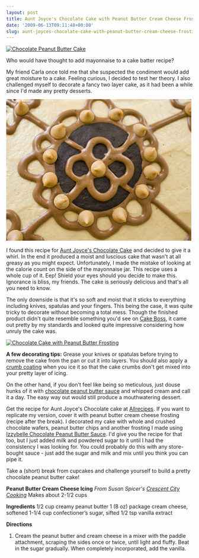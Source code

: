 ```yaml
---
layout: post
title: Aunt Joyce's Chocolate Cake with Peanut Butter Cream Cheese Frosting
date: '2009-06-13T09:11:48+00:00'
slug: aunt-joyces-chocolate-cake-with-peanut-butter-cream-cheese-frosting
---
```

<a href="http://www.flickr.com/photos/kstar810/3619598231/in/photostream/"><img src="http://farm4.static.flickr.com/3303/3619598231_34cb489fb4.jpg?v=0" alt="Chocolate Peanut Butter Cake" /></a>

Who would have thought to add mayonnaise to a cake batter recipe?

My friend Carla once told me that she suspected the condiment would add great moisture to a cake. Feeling curious, I decided to test her theory. I also challenged myself to decorate a fancy two layer cake, as it had been a while since I'd made any pretty desserts. 

<a href="http://www.flickr.com/photos/kstar810/3620417910/in/photostream/"><img src='images/uploads/2009/06/img_8706.jpg' alt='chocolate cake' /></a>

I found this recipe for <a href="http://allrecipes.com/Recipe/Aunt-Joyces-Chocolate-Cake/Detail.aspx">Aunt Joyce's Chocolate Cake</a> and decided to give it a whirl. In the end it produced a moist and luscious cake that wasn't at all greasy as you might expect. Unfortunately, I made the mistake of looking at the calorie count on the side of the mayonnaise jar. This recipe uses a whole cup of it. Eep! Shield your eyes should you decide to make this. Ignorance is bliss, my friends. The cake is seriously delicious and that's all you need to know.

The only downside is that it's so soft and moist that it sticks to everything including knives, spatulas and your fingers. This being the case, it was quite tricky to decorate without becoming a total mess. Though the finished product didn't quite resemble something you'd see on <a href="http://tlc.discovery.com/tv/cake-boss/cake-boss.html">Cake Boss</a>, it came out pretty by my standards and looked quite impressive considering how unruly the cake was.

<a href="http://www.flickr.com/photos/kstar810/3620416326/in/photostream/"><img src="http://farm4.static.flickr.com/3398/3620416326_9a473b05c3.jpg?v=0" alt="Chocolate Cake with Peanut Butter Frosting" /></a>

<strong>A few decorating tips:</strong> Grease your knives or spatulas before trying to remove the cake from the pan or cut it into layers. You should also apply a <a href="http://www.cakedecoratingtips.writetopics.com/crumb-coat-secrets.html">crumb coating</a> when you ice it so that the cake crumbs don't get mixed into your pretty layer of icing.

On the other hand, if you don't feel like being so meticulous, just douse hunks of it with <a href="http://astore.amazon.com/thechocolatpe-20/detail/B001ULWAHY">chocolate peanut butter sauce</a> and whipped cream and call it a day. The easy way out would still produce a mouthwatering dessert.

Get the recipe for Aunt Joyce's Chocolate cake at <a href="http://allrecipes.com/Recipe/Aunt-Joyces-Chocolate-Cake/Detail.aspx">Allrecipes</a>. If you want to replicate my version, cover it with peanut butter cream cheese frosting (recipe after the break). I decorated my cake with whole and crushed chocolate wafers, peanut butter chips and another frosting I made using <a href="http://astore.amazon.com/thechocolatpe-20/detail/B001ULWAHY">Izzybelle Chocolate Peanut Butter Sauce</a>. I'd give you the recipe for that too, but I just added milk and powdered sugar to it until I had the consistency I was looking for. You could probably do this with any store-bought sauce - just add the sugar and milk and mix until you think you can pipe it.

Take a (short) break from cupcakes and challenge yourself to build a pretty chocolate peanut butter cake! 

<!--more-->

<strong>Peanut Butter Cream Cheese Icing</strong>
<em>From Susan Spicer's <a href="http://astore.amazon.com/thechocolatpe-20/detail/1400043891/002-0645533-5139217">Crescent City Cooking</a></em>
Makes about 2-1/2 cups

<strong>Ingredients</strong>
1/2 cup creamy peanut butter
1 (8 oz) package cream cheese, softened
1-1/4 cup confectioner’s sugar, sifted
1/2 tsp vanilla extract

<strong>Directions</strong>
1. Cream the peanut butter and cream cheese in a mixer with the paddle attachment, scraping the sides once or twice, until light and fluffy. Beat in the sugar gradually. When completely incorporated, add the vanilla.

